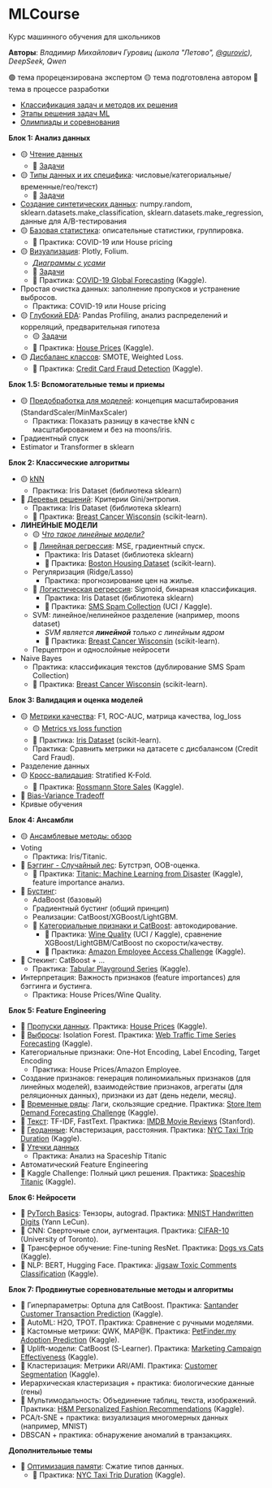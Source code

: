 # MLCourse  
Курс машинного обучения для школьников

**Авторы**: *Владимир Михайлович Гуровиц (школа "Летово", [@gurovic](https://t.me/gurovic)), DeepSeek, Qwen*

🟢 тема прорецензирована экспертом
🟡 тема подготовлена автором
🔴 тема в процессе разработки

* [Классификация задач и методов их решения](problems.md)
* [Этапы решения задач ML](methods.md)
* [Олимпиады и соревнования](olympiads.md)

**Блок 1: Анализ данных**  
* 🟡 [Чтение данных](010_read.ipynb)
  * 🔴 [Задачи](010_read_tasks.md)
* 🟡 [Типы данных и их специфика](012_types.ipynb): числовые/категориальные/временные/гео/текст)
  * 🔴 [Задачи](012_types_tasks.md)
* [Создание синтетических данных](013_create_data.ipynb): numpy.random, sklearn.datasets.make_classification, sklearn.datasets.make_regression, данные для A/B-тестирования
* 🟡 [Базовая статистика](016_base_stat.ipynb): описательные статистики, группировка.
  * 🔴 Практика: COVID-19 или House pricing
* 🟡 [Визуализация](015_visualization.ipynb): Plotly, Folium.
  * [*Диаграммы с усами*](015_10_boxplot_whiskers.md) 
  * 🔴 [Задачи](015_visualization_tasks.md)
  * 🔴 Практика: [COVID-19 Global Forecasting](https://www.kaggle.com/imdevskp/corona-virus-report) (Kaggle).  
* Простая очистка данных: заполнение пропусков и устранение выбросов.
  * Практика: COVID-19 или House pricing
* 🟡 [Глубокий EDA](019_EDA.ipynb): Pandas Profiling, анализ распределений и корреляций, предварительная гипотеза
  * 🟡 [Задачи](019_EDA_tasks.md)
  * 🔴 Практика: [House Prices](https://www.kaggle.com/c/house-prices-advanced-regression-datasets) (Kaggle).  
* 🟡 [Дисбаланс классов](030_disbalance.ipynb): SMOTE, Weighted Loss.
  * 🔴 Практика: [Credit Card Fraud Detection](https://www.kaggle.com/mlg-ulb/creditcardfraud) (Kaggle).  

**Блок 1.5: Вспомогательные темы и приемы**
* 🟡 [Предобработка для моделей](107_scaling.ipynb): концепция масштабирования (StandardScaler/MinMaxScaler)
  * Практика: Показать разницу в качестве kNN с масштабированием и без на moons/iris.
* Градиентный спуск
* Estimator и Transformer в sklearn

**Блок 2: Классические алгоритмы**  
* 🟡 [kNN](103_knn.ipynb)
  * Практика: Iris Dataset (библиотека sklearn)
* 🔴 [Деревья решений](150_decision_tree.ipynb): Критерии Gini/энтропия.
  * Практика: Iris Dataset (библиотека sklearn)
  * 🔴 Практика: [Breast Cancer Wisconsin](https://scikit-learn.org/stable/modules/generated/sklearn.datasets.load_breast_cancer.html) (scikit-learn).  
* **ЛИНЕЙНЫЕ МОДЕЛИ**
  * 🟡 [*Что такое линейные модели?*](108_linear.md) 
  * 🔴 [Линейная регрессия](110_linreg.md): MSE, градиентный спуск.
    * Практика: Iris Dataset (библиотека sklearn)
    * 🔴 Практика: [Boston Housing Dataset](https://scikit-learn.org/stable/modules/generated/sklearn.datasets.load_boston.html) (scikit-learn).
  * Регуляризация (Ridge/Lasso)
    * Практика: прогнозирование цен на жилье.  
  * 🔴 [Логистическая регрессия](120_logreg.md): Sigmoid, бинарная классификация.
    * Практика: Iris Dataset (библиотека sklearn)
    * 🔴 Практика: [SMS Spam Collection](https://www.kaggle.com/uciml/sms-spam-collection-dataset) (UCI / Kaggle).
  * SVM: линейное/нелинейное разделение (например, moons dataset)
    * *SVM является **линейной** только с линейным ядром*
    * 🔴 Практика: [Breast Cancer Wisconsin](https://scikit-learn.org/stable/modules/generated/sklearn.datasets.load_breast_cancer.html) (scikit-learn).
  * Перцептрон и однослойные нейросети
* Naive Bayes
  * Практика: классификация текстов (дублирование SMS Spam Collection)
  * 🔴 Практика: [Breast Cancer Wisconsin](https://scikit-learn.org/stable/modules/generated/sklearn.datasets.load_breast_cancer.html) (scikit-learn).  

**Блок 3: Валидация и оценка моделей** 
* 🟡 [Метрики качества](130_metrics.ipynb): F1, ROC-AUC, матрица качества, log_loss
  * 🟡 [Metrics vs loss function](130_1_metrics_vs_loss_function.md)
  * 🔴 Практика: [Iris Dataset](https://scikit-learn.org/stable/modules/generated/sklearn.datasets.load_iris.html) (scikit-learn).  
  * Практика: Сравнить метрики на датасете с дисбалансом (Credit Card Fraud).
* Разделение данных
* 🟡 [Кросс-валидация](140_kfold.ipynb): Stratified K-Fold.
  * 🔴 Практика: [Rossmann Store Sales](https://www.kaggle.com/c/rossmann-store-sales) (Kaggle).
* 🔴 [Bias-Variance Tradeoff](140_10_bias_variance.md)
* Кривые обучения
  
**Блок 4: Ансамбли** 
* 🟡 [Ансамблевые методы: обзор](145_ensemble.ipynb)
* Voting
  * Практика: Iris/Titanic.
* 🔴 [Бэггинг - Случайный лес](160_random_forest.md): Бутстрэп, OOB-оценка.
  * 🔴 Практика: [Titanic: Machine Learning from Disaster](https://www.kaggle.com/c/titanic) (Kaggle), feature importance анализ.  
* 🔴 [Бустинг](170_boosting.md):
  * AdaBoost (базовый)
  * Градиентный бустинг (общий принцип)
  * Реализации: CatBoost/XGBoost/LightGBM.
  * 🔴 [Категориальные признаки и CatBoost](180_cat_features.md): автокодирование.
    * 🔴 Практика: [Wine Quality](https://www.kaggle.com/uciml/red-wine-quality-cortez-et-al-2009) (UCI / Kaggle), сравнение XGBoost/LightGBM/CatBoost по скорости/качеству.  
    * 🔴 Практика: [Amazon Employee Access Challenge](https://www.kaggle.com/c/amazon-employee-access-challenge) (Kaggle).  
* 🔴 Стекинг: CatBoost + ...
  * Практика: [Tabular Playground Series](https://www.kaggle.com/c/tabular-playground-series) (Kaggle).  
* Интерпретация: Важность признаков (feature importances) для бэггинга и бустинга.
  * Практика: House Prices/Wine Quality.
 
**Блок 5: Feature Engineering**  
- 🔴 [Пропуски данных](310_drops.md). Практика: [House Prices](https://www.kaggle.com/c/house-prices-advanced-regression-datasets) (Kaggle).  
- 🔴 [Выбросы](320_outliers.md): Isolation Forest. Практика: [Web Traffic Time Series Forecasting](https://www.kaggle.com/c/web-traffic-time-series-forecasting) (Kaggle).  
- Категориальные признаки: One-Hot Encoding, Label Encoding, Target Encoding
  -  Практика: House Prices/Amazon Employee. 
- Создание признаков: генерация полиномиальных признаков (для линейных моделей), взаимодействие признаков, агрегаты (для реляционных данных), признаки из дат (день недели, месяц).
-   🔴 [Временные ряды](330_time_series.md): Лаги, скользящие средние. Практика: [Store Item Demand Forecasting Challenge](https://www.kaggle.com/c/demand-forecasting-kernels-only) (Kaggle).  
- 🔴 [Текст](340_text_feature_engineering.md): TF-IDF, FastText. Практика: [IMDB Movie Reviews](https://ai.stanford.edu/~amaas/data/sentiment/) (Stanford).  
- 🔴 [Геоданные](350_geo_features.md): Кластеризация, расстояния. Практика: [NYC Taxi Trip Duration](https://www.kaggle.com/c/nyc-taxi-trip-duration) (Kaggle).
- 🔴 [Утечки данных](360_leak.md)
  - Практика: Анализ на Spaceship Titaniс
- Автоматический Feature Engineering 
- 🔴 Kaggle Challenge: Полный цикл решения. Практика: [Spaceship Titanic](https://www.kaggle.com/c/spaceship-titanic) (Kaggle).  

**Блок 6: Нейросети**  
- 🔴 [PyTorch Basics](410_pytorch.md): Тензоры, autograd. Практика: [MNIST Handwritten Digits](http://yann.lecun.com/exdb/mnist/) (Yann LeCun).  
- 🔴 CNN: Сверточные слои, аугментация. Практика: [CIFAR-10](https://www.cs.toronto.edu/~kriz/cifar.html) (University of Toronto).  
- 🔴 Трансферное обучение: Fine-tuning ResNet. Практика: [Dogs vs Cats](https://www.kaggle.com/c/dogs-vs-cats-redux-kernels-edition) (Kaggle).  
- 🔴 NLP: BERT, Hugging Face. Практика: [Jigsaw Toxic Comments Classification](https://www.kaggle.com/c/jigsaw-toxic-comment-classification-challenge) (Kaggle).  

**Блок 7: Продвинутые соревновательные методы и алгоритмы**  
- 🔴 Гиперпараметры: Optuna для CatBoost. Практика: [Santander Customer Transaction Prediction](https://www.kaggle.com/c/santander-customer-transaction-prediction) (Kaggle).  
- 🔴 AutoML: H2O, TPOT. Практика: Сравнение с ручными моделями.  
- 🔴 Кастомные метрики: QWK, MAP@K. Практика: [PetFinder.my Adoption Prediction](https://www.kaggle.com/c/petfinder-adoption-prediction) (Kaggle).  
- 🔴 Uplift-модели: CatBoost (S-Learner). Практика: [Marketing Campaign Effectiveness](https://www.kaggle.com/miroslavsabo/young-people-survey) (Kaggle).  
- 🔴 Кластеризация: Метрики ARI/AMI. Практика: [Customer Segmentation](https://www.kaggle.com/vjchoudhary7/customer-segmentation-tutorial-in-python) (Kaggle).  
- Иерархическая кластеризация + практика: биологические данные (гены)
- 🔴 Мультимодальность: Объединение таблиц, текста, изображений. Практика: [H&M Personalized Fashion Recommendations](https://www.kaggle.com/c/h-and-m-personalized-fashion-recommendations) (Kaggle).
- PCA/t-SNE + практика: визуализация многомерных данных (например, MNIST)
- DBSCAN + практика: обнаружение аномалий в транзакциях.
  
**Дополнительные темы**
* 🔴 [Оптимизация памяти](040_memory.md): Сжатие типов данных.
  * 🔴 Практика: [NYC Taxi Trip Duration](https://www.kaggle.com/c/nyc-taxi-trip-duration) (Kaggle).  
